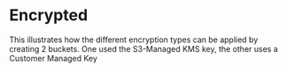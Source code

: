 # Encrypted

This illustrates how the different encryption types can be applied by creating 2 buckets.  One used the S3-Managed KMS key, the other uses a Customer Managed Key
